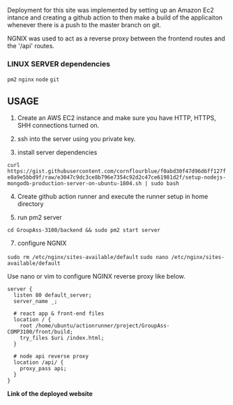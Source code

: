 Deployment for this site was implemented by setting up an Amazon Ec2 intance and creating a github action to then make a build of the applicaiton whenever there is a push to the master branch on git.

NGNIX was used to act as a reverse proxy between the
frontend routes and the '/api' routes.

### LINUX SERVER dependencies

`pm2`
`nginx`
`node`
`git`

## USAGE

1. Create an AWS EC2 instance and make sure you have HTTP, HTTPS, SHH connections turned on.

2. ssh into the server using you private key.

3. install server dependencies

`curl https://gist.githubusercontent.com/cornflourblue/f0abd30f47d96d6ff127fe8a9e5bbd9f/raw/e3047c9dc3ce8b796e7354c92d2c47ce61981d2f/setup-nodejs-mongodb-production-server-on-ubuntu-1804.sh | sudo bash`

4. Create github action runner and execute the runner setup in home directory

5. run pm2 server

`cd GroupAss-3100/backend && sudo pm2 start server`

7. configure NGNIX

`sudo rm /etc/nginx/sites-available/default`
`sudo nano /etc/nginx/sites-available/default`

Use nano or vim to configure NGINX reverse proxy like below.

```
server {
  listen 80 default_server;
  server_name _;

  # react app & front-end files
  location / {
    root /home/ubuntu/actionrunner/project/GroupAss-COMP3100/front/build;
    try_files $uri /index.html;
  }

  # node api reverse proxy
  location /api/ {
    proxy_pass api;
  }
}
```

**Link of the deployed website**
